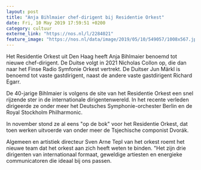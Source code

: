```yaml
---
layout: post
title: "Anja Bihlmaier chef-dirigent bij Residentie Orkest"
date: Fri, 10 May 2019 17:59:51 +0200
category: cultuur
externe_link: "https://nos.nl/l/2284021"
feature_image: "https://nos.nl/data/image/2019/05/10/549057/1008x567.jpg"
---
```


<p>Het Residentie Orkest uit Den Haag heeft Anja Bihlmaier benoemd tot nieuwe chef-dirigent. De Duitse volgt in 2021 Nicholas Collon op, die dan naar het Finse Radio Symfonie Orkest vertrekt. De Duitser Jun Märkl is benoemd tot vaste gastdirigent, naast de andere vaste gastdirigent Richard Egarr.</p>
<p>De 40-jarige Bihlmaier is volgens de site van het Residentie Orkest een snel rijzende ster in de internationale dirigentenwereld. In het recente verleden dirigeerde ze onder meer het Deutsches Symphonie-orchester Berlin en de Royal Stockholm Philharmonic.</p>
<p>In november stond ze al eens "op de bok" voor het Residentie Orkest, dat toen werken uitvoerde van onder meer de Tsjechische componist Dvorák.</p>
<p>Algemeen en artistiek directeur Sven Arne Tepl van het orkest roemt het nieuwe team dat het orkest aan zich heeft weten te binden. "Het zijn drie dirigenten van internationaal formaat, geweldige artiesten en energieke communicatoren die ideaal bij ons passen.</p>
